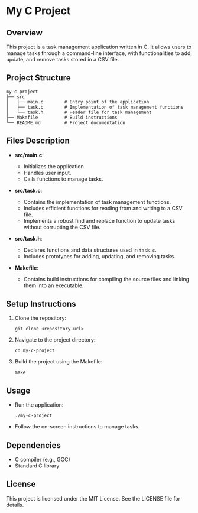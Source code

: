 # My C Project

## Overview
This project is a task management application written in C. It allows users to manage tasks through a command-line interface, with functionalities to add, update, and remove tasks stored in a CSV file.

## Project Structure
```
my-c-project
├── src
│   ├── main.c        # Entry point of the application
│   ├── task.c        # Implementation of task management functions
│   └── task.h        # Header file for task management
├── Makefile          # Build instructions
└── README.md         # Project documentation
```

## Files Description

- **src/main.c**: 
  - Initializes the application.
  - Handles user input.
  - Calls functions to manage tasks.

- **src/task.c**: 
  - Contains the implementation of task management functions.
  - Includes efficient functions for reading from and writing to a CSV file.
  - Implements a robust find and replace function to update tasks without corrupting the CSV file.

- **src/task.h**: 
  - Declares functions and data structures used in `task.c`.
  - Includes prototypes for adding, updating, and removing tasks.

- **Makefile**: 
  - Contains build instructions for compiling the source files and linking them into an executable.

## Setup Instructions
1. Clone the repository:
   ```
   git clone <repository-url>
   ```
2. Navigate to the project directory:
   ```
   cd my-c-project
   ```
3. Build the project using the Makefile:
   ```
   make
   ```

## Usage
- Run the application:
  ```
  ./my-c-project
  ```
- Follow the on-screen instructions to manage tasks.

## Dependencies
- C compiler (e.g., GCC)
- Standard C library

## License
This project is licensed under the MIT License. See the LICENSE file for details.